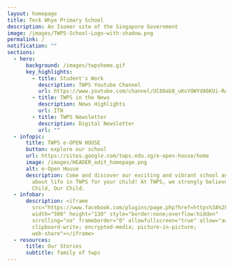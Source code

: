 ```yaml
---
layout: homepage
title: Teck Whye Primary School
description: An Isomer site of the Singapore Government
image: /images/TWPS-School-Logo-with-shadow.png
permalink: /
notification: ""
sections:
  - hero:
      background: /images/twpshome.gif
      key_highlights:
        - title: Student's Work
          description: TWPS Youtube Channel
          url: https://www.youtube.com/channel/UC8Oab8_uKsYOWYdA6KUi-RA
        - title: TWPS in the News
          description: News Highlights
          url: ITN
        - title: TWPS Newsletter
          description: Digital Newsletter
          url: ""
  - infopic:
      title: TWPS e-OPEN HOUSE
      button: explore our school
      url: https://sites.google.com/twps.edu.sg/e-open-house/home
      image: /images/HEADER_edit_homepage.png
      alt: e-Open House
      description: Come and discover our exciting and vibrant school and find out more
        about life in TWPS for your child! At TWPS, we strongly believe in Every
        Child, Our Child.
  - infobar:
      description: <iframe
        src="https://www.facebook.com/plugins/page.php?href=https%3A%2F%2Fwww.facebook.com%2FTWPSSG&tabs&width=500&height=130&small_header=false&adapt_container_width=true&hide_cover=false&show_facepile=false&appId"
        width="500" height="130" style="border:none;overflow:hidden"
        scrolling="no" frameborder="0" allowfullscreen="true" allow="autoplay;
        clipboard-write; encrypted-media; picture-in-picture;
        web-share"></iframe>
  - resources:
      title: Our Stories
      subtitle: family of twps
---
```

